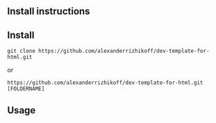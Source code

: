 ## Install instructions

## Install

```
git clone https://github.com/alexanderrizhikoff/dev-template-for-html.git
```

or

```
https://github.com/alexanderrizhikoff/dev-template-for-html.git [FOLDERNAME]
```

## Usage
